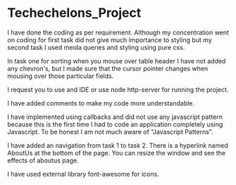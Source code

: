 # Techechelons_Project

I have done the coding as per requirement. Although my concentration went on coding for first task did not give much importance to styling but my second task I used meida queries and styling using pure css.

In task one for sorting when you mouse over table header I have not added any chevron's, but I made sure that the cursor pointer changes when mousing over those particular fields.

I request you to use and IDE or use node http-server for running the project.

I have added comments to make my code more understandable.

I have implemented using callbacks and did not use any javascript pattern because this is the first time I had to code an application completely using Javascript. To be honest I am not much aware of "Javascript Patterns".

I have added an navigation from task 1 to task 2. There is a hyperlink named AboutUs at the bottom of the page. You can resize the window and see the effects of aboutus page.

I have used external library font-awesome for icons.
